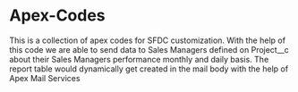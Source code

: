 # Apex-Codes
This is a collection of apex codes for SFDC customization.
With the help of this code we are able to send data to Sales Managers defined on Project__c about their Sales Managers performance monthly and daily basis.
The report table would dynamically get created in the mail body with the help of Apex Mail Services

